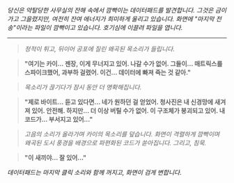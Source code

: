 _당신은 약탈당한 사무실의 잔해 속에서 깜빡이는 데이터패드를 발견합니다. 그것은 금이 가고 그을렸지만, 여전히 잔여 에너지가 희미하게 울리고 있습니다. 화면에 "마지막 전송"이라는 파일이 깜빡이고 있습니다. 호기심에 이끌려 파일을 엽니다._

---

> _정적이 튀고, 뒤이어 공포에 질린 왜곡된 목소리가 들립니다._

> **"여기는 카이... 젠장, 이게 무너지고 있어. 나갈 수가 없어. 그들이... 매트릭스를 스파이크했어, 과부하 걸렸어. 이건... 데이터에 빠져 죽는 것 같아."**

> _목소리가 끊기다가 잠시 동안 더 명확해집니다._

> **"제로 바이트... 듣고 있다면... 네가 원하던 걸 얻었어. 청사진은 내 신경망에 새겨져 있어. 안전해. 하지만... 더 이상 버틸 수가 없어. 이 구조체가 붕괴되고 있어. 내 코드가... 부서지고 있어..."**

> _고음의 소리가 올라가며 카이의 목소리를 덮습니다. 화면이 격렬하게 깜빡이며 왜곡된 도시 풍경을 배경으로 파편화된 코드가 쏟아집니다. 그리고, 침묵._

> **"이 새끼야... 잘 있어..."**

_데이터패드는 마지막 클릭 소리와 함께 꺼지고, 화면이 검게 변합니다._

